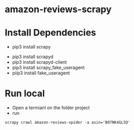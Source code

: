 # amazon-reviews-scrapy

# Install Dependencies

- pip3 install scrapy

* pip3 install scrapyd
* pip3 install scrapyd-client
* pip3 install scrapy_fake_useragent
* piip3 install fake_useragent

# Run local

- Open a termianl on the folder project
- run

```
scrapy crawl amazon-reviews-spider -a asin='B07NK4GL5D'
```
